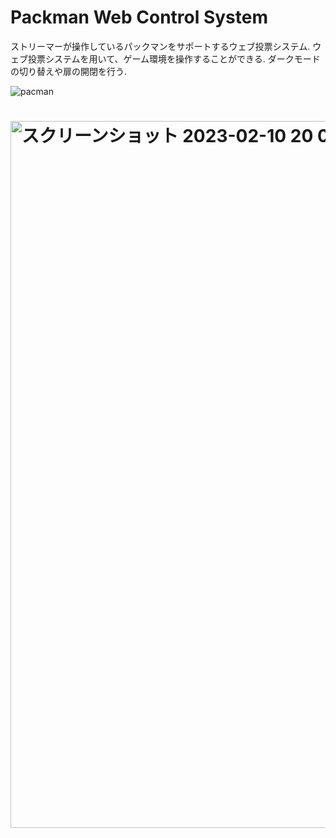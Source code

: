 # Packman Web Control System
ストリーマーが操作しているパックマンをサポートするウェブ投票システム.
ウェブ投票システムを用いて、ゲーム環境を操作することができる.
ダークモードの切り替えや扉の開閉を行う.

![pacman](https://user-images.githubusercontent.com/50046904/218076214-c21304b5-6cae-4167-827b-b569438da481.gif)

# <img width="1131" alt="スクリーンショット 2023-02-10 20 03 24" src="https://user-images.githubusercontent.com/50046904/218076533-04d3e8af-67ac-452c-9fcd-12354ea3a71e.png">
